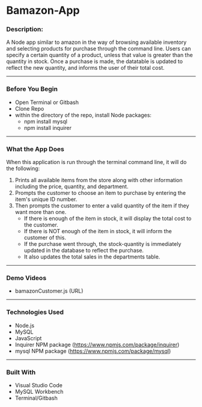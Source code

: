 # Bamazon-App
### **Description:**
A Node app similar to amazon in the way of browsing available inventory and selecting products for purchase through the command line. Users can specify a certain quantity of a product, unless that value is greater than the quantity in stock. Once a purchase is made, the datatable is updated to reflect the new quantity, and informs the user of their total cost.<br>
_____
### **Before You Begin**
* Open Terminal or Gitbash
* Clone Repo
* within the directory of the repo, install Node packages:
    * npm install mysql
    * npm install inquirer<br>
_____
### **What the App Does**
When this application is run through the terminal command line, it will do the following:
1. Prints all available items from the store along with other information including the price, quantity, and department.
2. Prompts the customer to choose an item to purchase by entering the item's unique ID number.
3. Then prompts the customer to enter a valid quantity of the item if they want more than one.
    * If there is enough of the item in stock, it will display the total cost to the customer.
    * If there is NOT enough of the item in stock, it will inform the customer of this.
    * If the purchase went through, the stock-quantity is immediately updated in the database to reflect the purchase.
    * It also updates the total sales in the departments table.<br>
_____
### **Demo Videos**
* bamazonCustomer.js (URL)
_____
### **Technologies Used**
* Node.js
* MySQL 
* JavaScript
* Inquirer NPM package (https://www.npmjs.com/package/inquirer)
* mysql NPM package (https://www.npmjs.com/package/mysql)<br>
_____
### **Built With**
* Visual Studio Code
* MySQL Workbench
* Terminal/Gitbash






